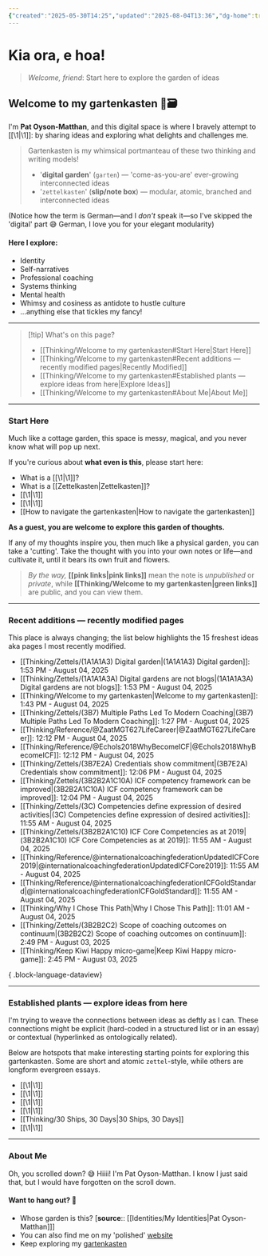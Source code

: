 ```yaml
---
{"created":"2025-05-30T14:25","updated":"2025-08-04T13:36","dg-home":true,"dg-publish":true,"noteIcon":"signpost","aliases":["Gartenkasten"],"dg-path":"Welcome to my gartenkasten.md","permalink":"/welcome-to-my-gartenkasten/","tags":["gardenEntry"],"dgPassFrontmatter":true}
---
```


# Kia ora, e hoa! 
> _Welcome, friend_: Start here to explore the garden of ideas

## Welcome to my gartenkasten 🌱🗃️

I'm **Pat Oyson-Matthan**, and this digital space is where I bravely attempt to [[\1\|\1]]: by sharing ideas and exploring what delights and challenges me.

> Gartenkasten is my whimsical portmanteau of these two thinking and writing models! 
> - '**digital garden**' (`garten`) — 'come-as-you-are' ever-growing interconnected ideas 
> - '`zettelkasten`' (**slip/note box**) — modular, atomic, branched and interconnected ideas 

(Notice how the term is German—and I _don't_ speak it—so I've skipped the 'digital' part 😅 German, I love you for your elegant modularity)

#### Here I explore: 
- Identity
- Self-narratives
- Professional coaching 
- Systems thinking
- Mental health 
- Whimsy and cosiness as antidote to hustle culture 
- ...anything else that tickles my fancy!

--- 

> [!tip] What's on this page? 
> - [[Thinking/Welcome to my gartenkasten#Start Here\|Start Here]]
> - [[Thinking/Welcome to my gartenkasten#Recent additions — recently modified pages\|Recently Modified]]
> - [[Thinking/Welcome to my gartenkasten#Established plants — explore ideas from here\|Explore Ideas]]
> - [[Thinking/Welcome to my gartenkasten#About Me\|About Me]]

---

### Start Here 

Much like a cottage garden, this space is messy, magical, and you never know what will pop up next. 

If you're curious about **what even is this**, please start here: 
- What is a [[\1\|\1]]?
- What is a [[Zettelkasten\|Zettelkasten]]?
- [[\1\|\1]]
- [[\1\|\1]]
- [[How to navigate the gartenkasten\|How to navigate the gartenkasten]]

**As a guest, you are welcome to explore this garden of thoughts.** 

If any of my thoughts inspire you, then much like a physical garden, you can take a 'cutting'. Take the thought with you into your own notes or life—and cultivate it, until it bears its own fruit and flowers. 

> _By the way,_ **[[pink links\|pink links]]** mean the note is _unpublished_ or _private_, while **[[Thinking/Welcome to my gartenkasten\|green links]]** are public, and you can view them. 

---
### Recent additions — recently modified pages

This place is always changing; the list below highlights the 15 freshest ideas aka pages I most recently modified.
- [[Thinking/Zettels/(1A1A1A3) Digital garden\|(1A1A1A3) Digital garden]]: 1:53 PM - August 04, 2025
- [[Thinking/Zettels/(1A1A1A3A) Digital gardens are not blogs\|(1A1A1A3A) Digital gardens are not blogs]]: 1:53 PM - August 04, 2025
- [[Thinking/Welcome to my gartenkasten\|Welcome to my gartenkasten]]: 1:43 PM - August 04, 2025
- [[Thinking/Zettels/(3B7) Multiple Paths Led To Modern Coaching\|(3B7) Multiple Paths Led To Modern Coaching]]: 1:27 PM - August 04, 2025
- [[Thinking/Reference/@ZaatMGT627LifeCareer\|@ZaatMGT627LifeCareer]]: 12:12 PM - August 04, 2025
- [[Thinking/Reference/@Echols2018WhyBecomeICF\|@Echols2018WhyBecomeICF]]: 12:12 PM - August 04, 2025
- [[Thinking/Zettels/(3B7E2A) Credentials show commitment\|(3B7E2A) Credentials show commitment]]: 12:06 PM - August 04, 2025
- [[Thinking/Zettels/(3B2B2A1C10A) ICF competency framework can be improved\|(3B2B2A1C10A) ICF competency framework can be improved]]: 12:04 PM - August 04, 2025
- [[Thinking/Zettels/(3C) Competencies define expression of desired activities\|(3C) Competencies define expression of desired activities]]: 11:55 AM - August 04, 2025
- [[Thinking/Zettels/(3B2B2A1C10) ICF Core Competencies as at 2019\|(3B2B2A1C10) ICF Core Competencies as at 2019]]: 11:55 AM - August 04, 2025
- [[Thinking/Reference/@internationalcoachingfederationUpdatedICFCore2019\|@internationalcoachingfederationUpdatedICFCore2019]]: 11:55 AM - August 04, 2025
- [[Thinking/Reference/@internationalcoachingfederationICFGoldStandard\|@internationalcoachingfederationICFGoldStandard]]: 11:55 AM - August 04, 2025
- [[Thinking/Why I Chose This Path\|Why I Chose This Path]]: 11:01 AM - August 04, 2025
- [[Thinking/Zettels/(3B2B2C2) Scope of coaching outcomes on continuum\|(3B2B2C2) Scope of coaching outcomes on continuum]]: 2:49 PM - August 03, 2025
- [[Thinking/Keep Kiwi Happy micro-game\|Keep Kiwi Happy micro-game]]: 2:45 PM - August 03, 2025

{ .block-language-dataview}

--- 

### Established plants — explore ideas from here

I'm trying to weave the connections between ideas as deftly as I can. These connections might be explicit (hard-coded in a structured list or in an essay) or contextual (hyperlinked as ontologically related). 

Below are hotspots that make interesting starting points for exploring this gartenkasten. Some are short and atomic `zettel`-style, while others are longform evergreen essays. 

- [[\1\|\1]]
- [[\1\|\1]]
- [[\1\|\1]]
- [[\1\|\1]]
- [[Thinking/30 Ships, 30 Days\|30 Ships, 30 Days]]
- [[\1\|\1]]

---

### About Me

Oh, you scrolled down? 😅 Hiiii! I'm Pat Oyson-Matthan. I know I just said that, but I would have forgotten on the scroll down. 

#### Want to hang out? 🌿 

- Whose garden is this? [**source**:: [[Identities/My Identities\|Pat Oyson-Matthan]]] 
- You can also find me on my 'polished' [website](https://patsitive.co.nz)
- Keep exploring my [gartenkasten](https://patsitive.co.nz/)

